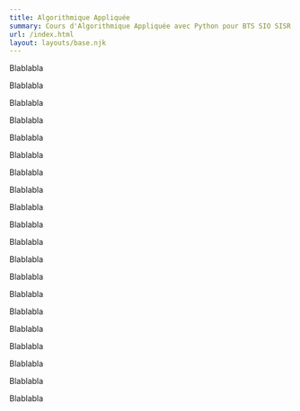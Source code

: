 ```yaml
---
title: Algorithmique Appliquée
summary: Cours d'Algorithmique Appliquée avec Python pour BTS SIO SISR.
url: /index.html
layout: layouts/base.njk
---
```


Blablabla

Blablabla

Blablabla

Blablabla

Blablabla

Blablabla

Blablabla

Blablabla

Blablabla

Blablabla

Blablabla

Blablabla

Blablabla

Blablabla

Blablabla

Blablabla

Blablabla

Blablabla

Blablabla

Blablabla